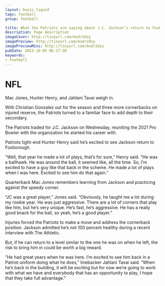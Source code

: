 ```yaml
---
layout: basic.liquid
tags: football
group: football

title: What the Patriots are saying about J.C. Jackson’s return to Foxborough
description: Page description
imageCover: http://tinyurl.com/mvdr2dzy
imagePreview: http://tinyurl.com/mvdr2dzy
imagePreviewMini: http://tinyurl.com/mvdr2dzy
pubDate: 2023-10-05 06:17:30
keywords:
- Football
---
```


# NFL

<p class="p1">Mac Jones, Hunter Henry, and Jahlani Tavai weigh in.</p>
<p class="p1">With Christian Gonzalez out for the season and three more cornerbacks on injured reserve, the Patriots turned to a familiar face to add depth to their secondary.</p>
<p class="p1">The Patriots traded for J.C. Jackson on Wednesday, reuniting the 2021 Pro Bowler with the organization he started his career with.</p>
<p class="p1">Patriots tight-end Hunter Henry said he&rsquo;s excited to see Jackson return to Foxborough.</p>
<p class="p1">&ldquo;Well, that year he made a lot of plays, that&rsquo;s for sure,&rdquo; Henry said. &ldquo;He was a ballhawk. He was around the ball, it seemed like, all the time. So, I&rsquo;m excited to have a guy like that back in the scheme. He made a lot of plays when I was here. Excited to see him do that again.&rdquo;</p>
<p class="p1">Quarterback Mac Jones remembers learning from Jackson and practicing against the speedy corner.</p>
<p class="p1">&ldquo;JC was a great player,&rdquo; Jones said. &ldquo;Obviously, he taught me a lot during my rookie year. He was just aggressive. There are a lot of corners that play like him, but he&rsquo;s very unique. He&rsquo;s fast, he&rsquo;s aggressive. He has a really good knack for the ball, so yeah, he&rsquo;s a good player.&rdquo;</p>
<p class="p1">Injuries forced the Patriots to make a move and address the cornerback position. Jackson admitted he&rsquo;s not 100 percent healthy during a recent interview with The Athletic.</p>
<p class="p1">But, if he can return to a level similar to the one he was on when he left, the risk to bring him in could be worth a big reward.</p>
<p class="p1">&ldquo;He had great years when he was here. I&rsquo;m excited to see him back in a Patriot uniform doing what he does,&rdquo; linebacker Jahlani Tavai said. &ldquo;When he&rsquo;s back in the building, it will be exciting but for now we&rsquo;re going to work with what we have and everybody that has an opportunity to play, I hope that they take full advantage.&rdquo;</p>
